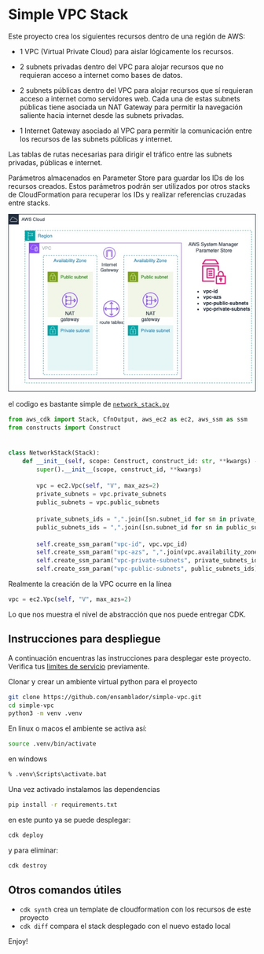 
# Simple VPC Stack

Este proyecto crea los siguientes recursos dentro de una región de AWS:

* 1 VPC (Virtual Private Cloud) para aislar lógicamente los recursos.

* 2 subnets privadas dentro del VPC para alojar recursos que no requieran acceso a internet como bases de datos.

* 2 subnets públicas dentro del VPC para alojar recursos que sí requieran acceso a internet como servidores web. Cada una de estas subnets públicas tiene asociada un NAT Gateway para permitir la navegación saliente hacia internet desde las subnets privadas.

* 1 Internet Gateway asociado al VPC para permitir la comunicación entre los recursos de las subnets públicas y internet.

Las tablas de rutas necesarias para dirigir el tráfico entre las subnets privadas, públicas e internet.

Parámetros almacenados en Parameter Store para guardar los IDs de los recursos creados. Estos parámetros podrán ser utilizados por otros stacks de CloudFormation para recuperar los IDs y realizar referencias cruzadas entre stacks.


![simple vpc two az, private and public subnets](/vpc.jpg)

el codigo es bastante simple de [`network_stack.py`](network/network_stack.py)


```python
from aws_cdk import Stack, CfnOutput, aws_ec2 as ec2, aws_ssm as ssm
from constructs import Construct


class NetworkStack(Stack):
    def __init__(self, scope: Construct, construct_id: str, **kwargs) -> None:
        super().__init__(scope, construct_id, **kwargs)

        vpc = ec2.Vpc(self, "V", max_azs=2)
        private_subnets = vpc.private_subnets
        public_subnets = vpc.public_subnets

        private_subnets_ids = ",".join([sn.subnet_id for sn in private_subnets])
        public_subnets_ids = ",".join([sn.subnet_id for sn in public_subnets])

        self.create_ssm_param("vpc-id", vpc.vpc_id)
        self.create_ssm_param("vpc-azs", ",".join(vpc.availability_zones))
        self.create_ssm_param("vpc-private-subnets", private_subnets_ids)
        self.create_ssm_param("vpc-public-subnets", public_subnets_ids)
```





Realmente la creación de la VPC ocurre en la línea 
```python 
vpc = ec2.Vpc(self, "V", max_azs=2)
```

Lo que nos muestra el nivel de abstracción que nos puede entregar CDK.

## Instrucciones para despliegue

A continuación encuentras las instrucciones para desplegar este proyecto. Verifica tus [limites de servicio](https://docs.aws.amazon.com/vpc/latest/userguide/amazon-vpc-limits.html) previamente.


Clonar y crear un ambiente virtual python para el proyecto

```zsh
git clone https://github.com/ensamblador/simple-vpc.git
cd simple-vpc
python3 -m venv .venv
```

En linux o macos el ambiente se activa así:

```zsh
source .venv/bin/activate
```

en windows

```cmd
% .venv\Scripts\activate.bat
```

Una vez activado instalamos las dependencias
```zsh
pip install -r requirements.txt
```

en este punto ya se puede desplegar:

```zsh
cdk deploy
```

y para eliminar:

```zsh
cdk destroy
```


## Otros comandos útiles

 * `cdk synth`       crea un template de cloudformation con los recursos de este proyecto
 * `cdk diff`        compara el stack desplegado con el nuevo estado local

Enjoy!
